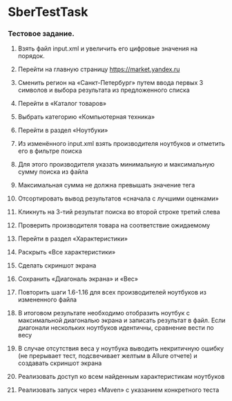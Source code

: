 # SberTestTask
### Тестовое задание. 

1. Взять файл input.xml и увеличить его цифровые значения на порядок.

2. Перейти на главную страницу https://market.yandex.ru
3. Сменить регион на «Санкт-Петербург» путем ввода первых 3 символов и выбора
результата из предложенного списка
4. Перейти в «Каталог товаров»
5. Выбрать категорию «Компьютерная техника»
6. Перейти в раздел «Ноутбуки»
7. Из изменённого input.xml взять производителя ноутбуков и отметить его в фильтре поиска
8. Для этого производителя указать минимальную и максимальную сумму поиска из файла
9. Максимальная сумма не должна превышать значение тега <Price>
10. Отсортировать вывод результатов «сначала с лучшими оценками»
11. Кликнуть на 3-тий результат поиска во второй строке третий слева
12. Проверить производителя товара на соответствие ожидаемому
13. Перейти в раздел «Характеристики»
14. Раскрыть «Все характеристики»
15. Сделать скриншот экрана
16. Сохранить «Диагональ экрана» и «Вес»
17. Повторить шаги 1.6-1.16 для всех производителей ноутбуков из измененного файла
18. В итоговом результате необходимо отобразить ноутбук с максимальной диагональю
экрана и записать результат в файл. Если диагонали нескольких ноутбуков идентичны,
сравнение вести по весу
19. В случае отсутствия веса у ноутбука выводить некритичную ошибку (не прерывает тест,
подсвечивает желтым в Allure отчете) и создавать скриншот экрана
20. Реализовать доступ ко всем найденным характеристикам ноутбуков
21. Реализовать запуск через «Maven» с указанием конкретного теста
